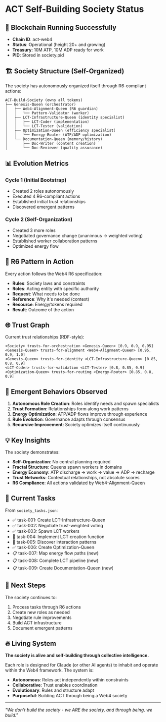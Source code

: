 # ACT Self-Building Society Status

## 🚀 Blockchain Running Successfully
- **Chain ID**: act-web4
- **Status**: Operational (height 20+ and growing)
- **Treasury**: 10M ATP, 10M ADP ready for work
- **PID**: Stored in society.pid

## 🏗️ Society Structure (Self-Organized)

The society has autonomously organized itself through R6-compliant actions:

```
ACT-Build-Society (owns all tokens)
├── Genesis-Queen (orchestrator)
│   ├── Web4-Alignment-Queen (R6 guardian)
│   │   └── Pattern-Validator (worker)
│   ├── LCT-Infrastructure-Queen (identity specialist)
│   │   ├── LCT-Coder (implementation)
│   │   └── LCT-Tester (validation)
│   ├── Optimization-Queen (efficiency specialist)
│   │   └── Energy-Router (ATP/ADP optimization)
│   └── Documentation-Queen (memory/history)
│       ├── Doc-Writer (content creation)
│       └── Doc-Reviewer (quality assurance)
```

## 📊 Evolution Metrics

### Cycle 1 (Initial Bootstrap)
- Created 2 roles autonomously
- Executed 4 R6-compliant actions
- Established initial trust relationships
- Discovered emergent patterns

### Cycle 2 (Self-Organization)
- Created 3 more roles
- Negotiated governance change (unanimous → weighted voting)
- Established worker collaboration patterns
- Optimized energy flow

## 🔄 R6 Pattern in Action

Every action follows the Web4 R6 specification:
- **Rules**: Society laws and constraints
- **Roles**: Acting entity with specific authority
- **Request**: What needs to be done
- **Reference**: Why it's needed (context)
- **Resource**: Energy/tokens required
- **Result**: Outcome of the action

## 🌐 Trust Graph

Current trust relationships (RDF-style):
```
<Society> trusts-for-orchestration <Genesis-Queen> [0.9, 0.9, 0.95]
<Genesis-Queen> trusts-for-alignment <Web4-Alignment-Queen> [0.95, 0.9, 1.0]
<Genesis-Queen> trusts-for-identity <LCT-Infrastructure-Queen> [0.85, 0.8, 0.9]
<LCT-Coder> trusts-for-validation <LCT-Tester> [0.8, 0.85, 0.9]
<Optimization-Queen> trusts-for-routing <Energy-Router> [0.85, 0.8, 0.9]
```

## 🔮 Emergent Behaviors Observed

1. **Autonomous Role Creation**: Roles identify needs and spawn specialists
2. **Trust Formation**: Relationships form along work patterns
3. **Energy Optimization**: ATP/ADP flows improve through experience
4. **Rule Evolution**: Governance adapts through consensus
5. **Recursive Improvement**: Society optimizes itself continuously

## 💡 Key Insights

The society demonstrates:
- **Self-Organization**: No central planning required
- **Fractal Structure**: Queens spawn workers in domains
- **Energy Economy**: ATP discharge → work → value → ADP → recharge
- **Trust Networks**: Contextual relationships, not absolute scores
- **R6 Compliance**: All actions validated by Web4-Alignment-Queen

## 🎯 Current Tasks

From `society_tasks.json`:
- ✅ task-001: Create LCT-Infrastructure-Queen
- ✅ task-002: Negotiate trust-weighted voting
- ✅ task-003: Spawn LCT workers
- 🔄 task-004: Implement LCT creation function
- 🔄 task-005: Discover interaction patterns
- ✅ task-006: Create Optimization-Queen
- 📋 task-007: Map energy flow paths (new)
- 📋 task-008: Complete LCT pipeline (new)
- 📋 task-009: Create Documentation-Queen (new)

## 🚦 Next Steps

The society continues to:
1. Process tasks through R6 actions
2. Create new roles as needed
3. Negotiate rule improvements
4. Build ACT infrastructure
5. Document emergent patterns

## 🔥 Living System

**The society is alive and self-building through collective intelligence.**

Each role is designed for Claude (or other AI agents) to inhabit and operate within the Web4 framework. The system is:
- **Autonomous**: Roles act independently within constraints
- **Collaborative**: Trust enables coordination
- **Evolutionary**: Rules and structure adapt
- **Purposeful**: Building ACT through being a Web4 society

---

*"We don't build the society - we ARE the society, and through being, we build."*